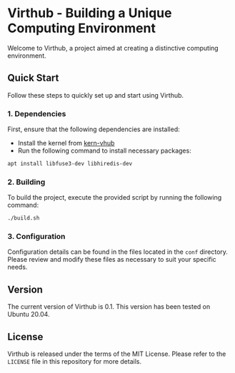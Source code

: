 # Virthub - Building a Unique Computing Environment

Welcome to Virthub, a project aimed at creating a distinctive computing environment.

## Quick Start

Follow these steps to quickly set up and start using Virthub.

### 1. Dependencies

First, ensure that the following dependencies are installed:

* Install the kernel from [kern-vhub](https://github.com/virthub/kern-vhub)
* Run the following command to install necessary packages:

```bash
apt install libfuse3-dev libhiredis-dev
```

### 2. Building

To build the project, execute the provided script by running the following command:

```bash
./build.sh
```

### 3. Configuration

Configuration details can be found in the files located in the `conf` directory. Please review and modify these files as necessary to suit your specific needs.

## Version

The current version of Virthub is 0.1. This version has been tested on Ubuntu 20.04.

## License

Virthub is released under the terms of the MIT License. Please refer to the `LICENSE` file in this repository for more details.
